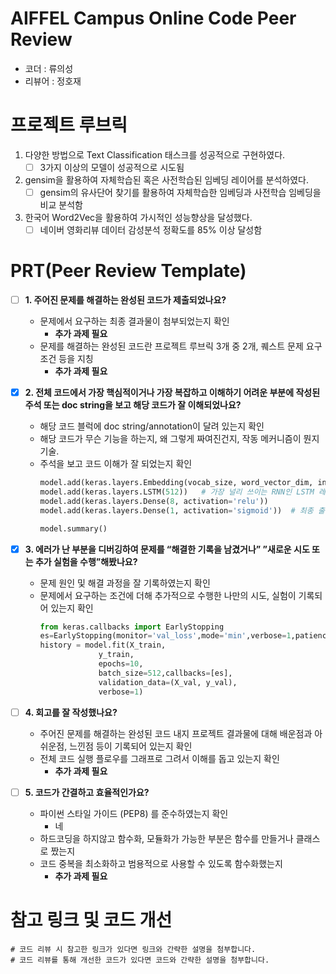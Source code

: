 # AIFFEL Campus Online Code Peer Review 
- 코더 : 류의성
- 리뷰어 : 정호재
# 프로젝트 루브릭
1. 다양한 방법으로 Text Classification 태스크를 성공적으로 구현하였다.
    - [ ] 3가지 이상의 모델이 성공적으로 시도됨
2. gensim을 활용하여 자체학습된 혹은 사전학습된 임베딩 레이어를 분석하였다.
    - [ ] gensim의 유사단어 찾기를 활용하여 자체학습한 임베딩과 사전학습 임베딩을 비교 분석함
3. 한국어 Word2Vec을 활용하여 가시적인 성능향상을 달성했다.
    - [ ] 네이버 영화리뷰 데이터 감성분석 정확도를 85% 이상 달성함
# PRT(Peer Review Template)
- [ ]  **1. 주어진 문제를 해결하는 완성된 코드가 제출되었나요?**
    - 문제에서 요구하는 최종 결과물이 첨부되었는지 확인
        - **추가 과제 필요**
    - 문제를 해결하는 완성된 코드란 프로젝트 루브릭 3개 중 2개, 
    퀘스트 문제 요구조건 등을 지칭
        - **추가 과제 필요**
    
- [X]  **2. 전체 코드에서 가장 핵심적이거나 가장 복잡하고 이해하기 어려운 부분에 작성된 
주석 또는 doc string을 보고 해당 코드가 잘 이해되었나요?**
    - 해당 코드 블럭에 doc string/annotation이 달려 있는지 확인
    - 해당 코드가 무슨 기능을 하는지, 왜 그렇게 짜여진건지, 작동 메커니즘이 뭔지 기술.
    - 주석을 보고 코드 이해가 잘 되었는지 확인
        ```python
        model.add(keras.layers.Embedding(vocab_size, word_vector_dim, input_shape=(None,)))
        model.add(keras.layers.LSTM(512))   # 가장 널리 쓰이는 RNN인 LSTM 레이어를 사용하였습니다. 이때 LSTM state 벡터의 차원수는 8로 하였습니다. (변경 가능)
        model.add(keras.layers.Dense(8, activation='relu'))
        model.add(keras.layers.Dense(1, activation='sigmoid'))  # 최종 출력은 긍정/부정을 나타내는 1dim 입니다.

        model.summary()
        ```
        
- [X]  **3. 에러가 난 부분을 디버깅하여 문제를 “해결한 기록을 남겼거나” 
”새로운 시도 또는 추가 실험을 수행”해봤나요?**
    - 문제 원인 및 해결 과정을 잘 기록하였는지 확인
    - 문제에서 요구하는 조건에 더해 추가적으로 수행한 나만의 시도, 
    실험이 기록되어 있는지 확인
       ```python
       from keras.callbacks import EarlyStopping
       es=EarlyStopping(monitor='val_loss',mode='min',verbose=1,patience=10)
       history = model.fit(X_train,
                    y_train,
                    epochs=10,
                    batch_size=512,callbacks=[es],
                    validation_data=(X_val, y_val),
                    verbose=1)
       ```        
- [ ]  **4. 회고를 잘 작성했나요?**
    - 주어진 문제를 해결하는 완성된 코드 내지 프로젝트 결과물에 대해
    배운점과 아쉬운점, 느낀점 등이 기록되어 있는지 확인
    - 전체 코드 실행 플로우를 그래프로 그려서 이해를 돕고 있는지 확인
        - **추가 과제 필요**
    

- [ ]  **5. 코드가 간결하고 효율적인가요?**
    - 파이썬 스타일 가이드 (PEP8) 를 준수하였는지 확인
        - 네
    - 하드코딩을 하지않고 함수화, 모듈화가 가능한 부분은 함수를 만들거나 클래스로 짰는지
    - 코드 중복을 최소화하고 범용적으로 사용할 수 있도록 함수화했는지
        - **추가 과제 필요**

# 참고 링크 및 코드 개선
```
# 코드 리뷰 시 참고한 링크가 있다면 링크와 간략한 설명을 첨부합니다.
# 코드 리뷰를 통해 개선한 코드가 있다면 코드와 간략한 설명을 첨부합니다.
```
